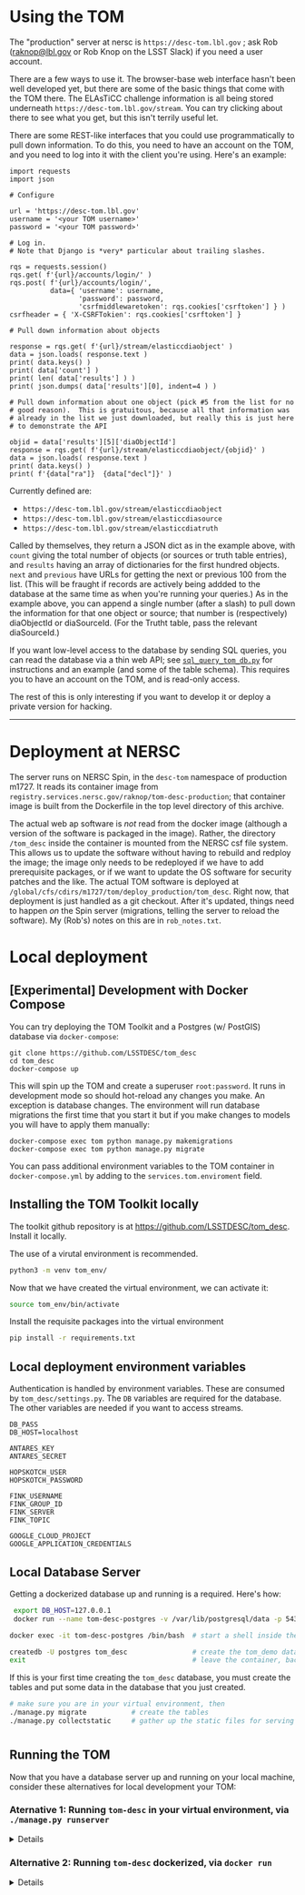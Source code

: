 # Using the TOM

The "production" server at nersc is `https://desc-tom.lbl.gov` ; ask Rob
(raknop@lbl.gov or Rob Knop on the LSST Slack) if you need a user account.

There are a few ways to use it.  The browser-base web interface hasn't
been well developed yet, but there are some of the basic things that
come with the TOM there.  The ELAsTiCC challenge information is all
being stored underneath `https://desc-tom.lbl.gov/stream`.  You can try
clicking about there to see what you get, but this isn't terrily useful
let.

There are some REST-like interfaces that you could use programmatically
to pull down information.  To do this, you need to have an account on
the TOM, and you need to log into it with the client you're using.
Here's an example:

```
import requests
import json

# Configure

url = 'https://desc-tom.lbl.gov'
username = '<your TOM username>'
password = '<your TOM password>'

# Log in.
# Note that Django is *very* particular about trailing slashes.

rqs = requests.session()
rqs.get( f'{url}/accounts/login/' )
rqs.post( f'{url}/accounts/login/',
          data={ 'username': username,
                 'password': password,
                 'csrfmiddlewaretoken': rqs.cookies['csrftoken'] } )
csrfheader = { 'X-CSRFTokien': rqs.cookies['csrftoken'] }

# Pull down information about objects

response = rqs.get( f'{url}/stream/elasticcdiaobject' )
data = json.loads( response.text )
print( data.keys() )
print( data['count'] )
print( len( data['results'] ) )
print( json.dumps( data['results'][0], indent=4 ) )

# Pull down information about one object (pick #5 from the list for no
# good reason).  This is gratuitous, because all that information was
# already in the list we just downloaded, but really this is just here
# to demonstrate the API

objid = data['results'][5]['diaObjectId']
response = rqs.get( f'{url}/stream/elasticcdiaobject/{objid}' )
data = json.loads( response.text )
print( data.keys() )
print( f'{data["ra"]}  {data["decl"]}' )
```

Currently defined are:
* `https://desc-tom.lbl.gov/stream/elasticcdiaobject`
* `https://desc-tom.lbl.gov/stream/elasticcdiasource`
* `https://desc-tom.lbl.gov/stream/elasticcdiatruth`

Called by themselves, they return a JSON dict as in the example above,
with `count` giving the total number of objects (or sources or truth
table entries), and `results` having an array of dictionaries for the
first hundred objects.  `next` and `previous` have URLs for getting the
next or previous 100 from the list.  (This will be fraught if records
are actively being addded to the database at the same time as when
you're running your queries.)  As in the example above, you can append a
single number (after a slash) to pull down the information for that one
object or source; that number is (respectively) diaObjectId or
diaSourceId.  (For the Trutht table, pass the relevant diaSourceId.)

If you want low-level access to the database by sending SQL queries, you
can read the database via a thin web API; see
[`sql_query_tom_db.py`](sql_query_tom_db.py)
for instructions and an example (and some of the table schema).  This
requires you to have an account on the TOM, and is read-only access.

The rest of this is only interesting if you want to develop it or deploy
a private version for hacking.

---

# Deployment at NERSC

The server runs on NERSC Spin, in the `desc-tom` namespace of production
m1727.  It reads its container image from
`registry.services.nersc.gov/raknop/tom-desc-production`; that container
image is built from the Dockerfile in the top level directory of this
archive.

The actual web ap software is *not* read from the docker image (although
a version of the software is packaged in the image).  Rather, the
directory `/tom_desc` inside the container is mounted from the NERSC csf
file system.  This allows us to update the software without having to
rebuild and redploy the image; the image only needs to be redeployed if
we have to add prerequisite packages, or if we want to update the OS
software for security patches and the like.  The actual TOM software is
deployed at `/global/cfs/cdirs/m1727/tom/deploy_production/tom_desc`.
Right now, that deployment is just handled as a git checkout.  After
it's updated, things need to happen *on* the Spin server (migrations,
telling the server to reload the software).  My (Rob's) notes on this
are in `rob_notes.txt`.

# Local deployment

## [Experimental] Development with Docker Compose

You can try deploying the TOM Toolkit and a Postgres (w/ PostGIS) database via
`docker-compose`:

```
git clone https://github.com/LSSTDESC/tom_desc
cd tom_desc
docker-compose up
```

This will spin up the TOM and create a superuser `root:password`. It runs in
development mode so should hot-reload any changes you make. An exception is
database changes. The environment will run database migrations the first time
that you start it but if you make changes to models you will have to apply them
manually:

```
docker-compose exec tom python manage.py makemigrations
docker-compose exec tom python manage.py migrate
```

You can pass additional environment variables to the TOM container in
`docker-compose.yml` by adding to the `services.tom.enviroment` field.

## Installing the TOM Toolkit locally

The toolkit github repository is at https://github.com/LSSTDESC/tom_desc.  Install it locally.

The use of a virutal environment is recommended.

```bash
python3 -m venv tom_env/
```
Now that we have created the virtual environment, we can activate it:
```bash
source tom_env/bin/activate
```

Install the requisite packages into the virtual environment

```bash
pip install -r requirements.txt
```
## Local deployment environment variables

Authentication is handled by environment variables.  These are consumed by
`tom_desc/settings.py`.  The `DB` variables are required for the database.
The other variables are needed if you want to access streams.

```
DB_PASS
DB_HOST=localhost

ANTARES_KEY
ANTARES_SECRET

HOPSKOTCH_USER
HOPSKOTCH_PASSWORD

FINK_USERNAME
FINK_GROUP_ID
FINK_SERVER
FINK_TOPIC

GOOGLE_CLOUD_PROJECT
GOOGLE_APPLICATION_CREDENTIALS
```

## Local Database Server

Getting a dockerized  database up and running is a required. Here's how:
```bash
 export DB_HOST=127.0.0.1
 docker run --name tom-desc-postgres -v /var/lib/postgresql/data -p 5432:5432 -e POSTGRES_PASSWORD=<PG_PASS> -d postgis/postgis:11-2.5-alpine

docker exec -it tom-desc-postgres /bin/bash  # start a shell inside the postgres container

createdb -U postgres tom_desc                # create the tom_demo database
exit                                         # leave the container, back to your shell
```

If this is your first time creating the `tom_desc` database, you must create the tables and put
some data in the database that you just created.
```bash
# make sure you are in your virtual environment, then
./manage.py migrate           # create the tables
./manage.py collectstatic     # gather up the static files for serving
```
#

## Running the TOM
Now that you have a database server up and running on your local machine, consider these alternatives for local development your TOM:

### Aternative 1: Running `tom-desc` in your virtual environment, via `./manage.py runserver`
<details>

```bash
./manage.py runserver &
# see the output "Starting development server at <URL>" for where to point your browser.
```
</details>

### Alternative 2: Running `tom-desc` dockerized, via `docker run`
<details>

```bash
docker build -t tom-desc .
```

According to TOM instructions this works but it didn't on my Mac.
```bash
docker build -t tom-desc .                     # build a docker image of your current sandbox
docker run --network="host" tom-desc &
# point your browser at localhost 
```

To get it working on my Mac I had to do the following
```bash
docker network create tom-net
docker network connect tom-net tom-desc-postgres
docker run -p 8080:8080 --network=tom-net tom-desc &
# point your browser at localhost:8080
```
</details>

